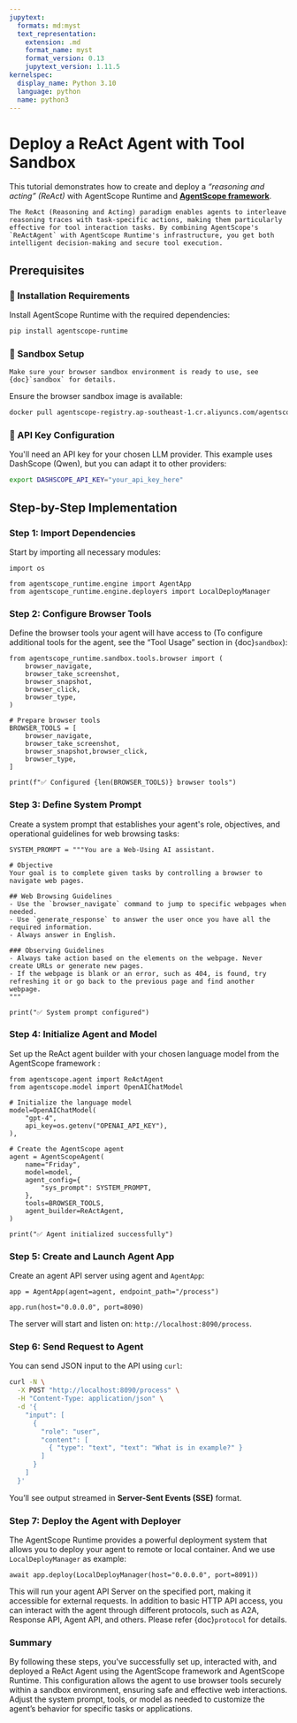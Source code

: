 ```yaml
---
jupytext:
  formats: md:myst
  text_representation:
    extension: .md
    format_name: myst
    format_version: 0.13
    jupytext_version: 1.11.5
kernelspec:
  display_name: Python 3.10
  language: python
  name: python3
---
```


# Deploy a ReAct Agent with Tool Sandbox

This tutorial demonstrates how to create and deploy a *“reasoning and acting” (ReAct)* with AgentScope Runtime and [**AgentScope framework**](https://github.com/modelscope/agentscope).

```{note}
The ReAct (Reasoning and Acting) paradigm enables agents to interleave reasoning traces with task-specific actions, making them particularly effective for tool interaction tasks. By combining AgentScope's `ReActAgent` with AgentScope Runtime's infrastructure, you get both intelligent decision-making and secure tool execution.
```

## Prerequisites

### 🔧 Installation Requirements

Install AgentScope Runtime with the required dependencies:

```bash
pip install agentscope-runtime
```

### 🐳 Sandbox Setup

```{note}
Make sure your browser sandbox environment is ready to use, see {doc}`sandbox` for details.
```

Ensure the browser sandbox image is available:

```bash
docker pull agentscope-registry.ap-southeast-1.cr.aliyuncs.com/agentscope/runtime-sandbox-browser:latest && docker tag agentscope-registry.ap-southeast-1.cr.aliyuncs.com/agentscope/runtime-sandbox-browser:latest agentscope/runtime-sandbox-browser:latest
```

### 🔑 API Key Configuration

You'll need an API key for your chosen LLM provider. This example uses DashScope (Qwen), but you can adapt it to other providers:

```bash
export DASHSCOPE_API_KEY="your_api_key_here"
```

## Step-by-Step Implementation

### Step 1: Import Dependencies

Start by importing all necessary modules:

```{code-cell}
import os

from agentscope_runtime.engine import AgentApp
from agentscope_runtime.engine.deployers import LocalDeployManager
```

### Step 2: Configure Browser Tools

Define the browser tools your agent will have access to (To configure additional tools for the agent, see the “Tool Usage” section in {doc}`sandbox`):

```{code-cell}
from agentscope_runtime.sandbox.tools.browser import (
    browser_navigate,
    browser_take_screenshot,
    browser_snapshot,
    browser_click,
    browser_type,
)

# Prepare browser tools
BROWSER_TOOLS = [
    browser_navigate,
    browser_take_screenshot,
    browser_snapshot,browser_click,
    browser_type,
]

print(f"✅ Configured {len(BROWSER_TOOLS)} browser tools")
```

### Step 3: Define System Prompt

Create a system prompt that establishes your agent's role, objectives, and operational guidelines for web browsing tasks:

```{code-cell}
SYSTEM_PROMPT = """You are a Web-Using AI assistant.

# Objective
Your goal is to complete given tasks by controlling a browser to navigate web pages.

## Web Browsing Guidelines
- Use the `browser_navigate` command to jump to specific webpages when needed.
- Use `generate_response` to answer the user once you have all the required information.
- Always answer in English.

### Observing Guidelines
- Always take action based on the elements on the webpage. Never create URLs or generate new pages.
- If the webpage is blank or an error, such as 404, is found, try refreshing it or go back to the previous page and find another webpage.
"""

print("✅ System prompt configured")
```

### Step 4: Initialize Agent and Model

Set up the ReAct agent builder with your chosen language model from the AgentScope framework :

```{code-cell}
from agentscope.agent import ReActAgent
from agentscope.model import OpenAIChatModel

# Initialize the language model
model=OpenAIChatModel(
    "gpt-4",
    api_key=os.getenv("OPENAI_API_KEY"),
),

# Create the AgentScope agent
agent = AgentScopeAgent(
    name="Friday",
    model=model,
    agent_config={
        "sys_prompt": SYSTEM_PROMPT,
    },
    tools=BROWSER_TOOLS,
    agent_builder=ReActAgent,
)

print("✅ Agent initialized successfully")
```

### Step 5: Create and Launch Agent App

Create an agent API server using agent and `AgentApp`:

```{code-cell}
app = AgentApp(agent=agent, endpoint_path="/process")

app.run(host="0.0.0.0", port=8090)
```

The server will start and listen on: `http://localhost:8090/process`.

### Step 6: Send Request to Agent

You can send JSON input to the API using `curl`:

```bash
curl -N \
  -X POST "http://localhost:8090/process" \
  -H "Content-Type: application/json" \
  -d '{
    "input": [
      {
        "role": "user",
        "content": [
          { "type": "text", "text": "What is in example?" }
        ]
      }
    ]
  }'
```

You’ll see output streamed in **Server-Sent Events (SSE)** format.

### Step 7: Deploy the Agent with Deployer

The AgentScope Runtime provides a powerful deployment system that allows you to deploy your agent to remote or local container. And we use `LocalDeployManager` as example:

```{code-cell}
await app.deploy(LocalDeployManager(host="0.0.0.0", port=8091))
```

This will run your agent API Server on the specified port, making it accessible for external requests. In addition to basic HTTP API access, you can interact with the agent through different protocols, such as A2A, Response API, Agent API, and others. Please refer {doc}`protocol` for details.

### Summary

By following these steps, you've successfully set up, interacted with, and deployed a ReAct Agent using the AgentScope framework and AgentScope Runtime. This configuration allows the agent to use browser tools securely within a sandbox environment, ensuring safe and effective web interactions. Adjust the system prompt, tools, or model as needed to customize the agent’s behavior for specific tasks or applications.
